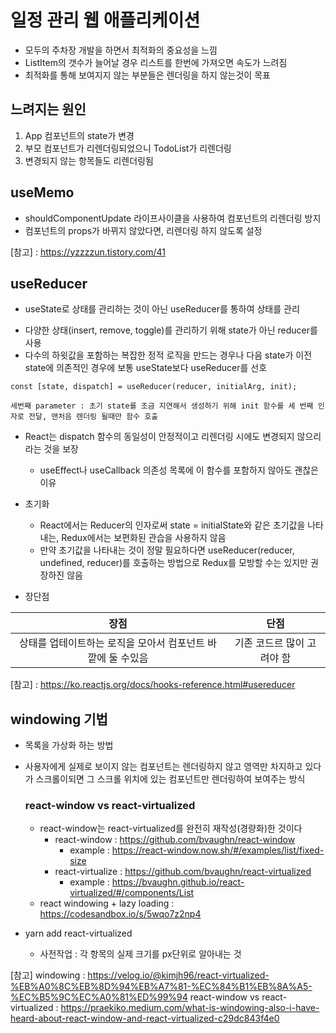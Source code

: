 # 일정 관리 웹 애플리케이션
* 모두의 주차장 개발을 하면서 최적화의 중요성을 느낌
* ListItem의 갯수가 늘어날 경우 리스트를 한번에 가져오면 속도가 느려짐
* 최적화를 통해 보여지지 않는 부분들은 렌더링을 하지 않는것이 목표

## 느려지는 원인
1. App 컴포넌트의 state가 변경
2. 부모 컴포넌트가 리렌더링되었으니 TodoList가 리렌더링
3. 변경되지 않는 항목들도 리렌더링됨

## useMemo
* shouldComponentUpdate 라이프사이클을 사용하여 컴포넌트의 리렌더링 방지
* 컴포넌트의 props가 바뀌지 않았다면, 리렌더링 하지 않도록 설정

[참고] : https://yzzzzun.tistory.com/41

## useReducer
* useState로 상태를 관리하는 것이 아닌 useReducer를 통하여 상태를 관리
 - 다양한 상태(insert, remove, toggle)를 관리하기 위해 state가 아닌 reducer를 사용
 - 다수의 하윗값을 포함하는 복잡한 정적 로직을 만드는 경우나 다음 state가 이전 state에 의존적인 경우에 보통 useState보다 useReducer를 선호
```
const [state, dispatch] = useReducer(reducer, initialArg, init);

세번째 parameter : 초기 state를 조금 지연해서 생성하기 위해 init 함수를 세 번째 인자로 전달, 맨처음 렌더링 될때만 함수 호출
```
* React는 dispatch 함수의 동일성이 안정적이고 리렌더링 시에도 변경되지 않으리라는 것을 보장
    - useEffect나 useCallback 의존성 목록에 이 함수를 포함하지 않아도 괜찮은 이유

* 초기화
    - React에서는 Reducer의 인자로써 state = initialState와 같은 초기값을 나타내는, Redux에서는 보편화된 관습을 사용하지 않음
    - 만약 초기값을 나타내는 것이 정말 필요하다면 useReducer(reducer, undefined, reducer)를 호출하는 방법으로 Redux를 모방할 수는 있지만 권장하진 않음

* 장단점

|장점|단점|
|:---:|:---:|
|상태를 업테이트하는 로직을 모아서 컴포넌트 바깥에 둘 수있음|기존 코드르 많이 고려야 함|

[참고] : https://ko.reactjs.org/docs/hooks-reference.html#usereducer

## windowing 기법
* 목록을 가상화 하는 방법
* 사용자에게 실제로 보이지 않는 컴포넌트는 렌더링하지 않고 영역만 차지하고 있다가 스크롤이되면 그 스크롤 위치에 있는 컴포넌트만 렌더링하여 보여주는 방식

    ### react-window vs react-virtualized
    * react-window는 react-virtualized를 완전히 재작성(경량화)한 것이다
        - react-window : https://github.com/bvaughn/react-window
            + example : https://react-window.now.sh/#/examples/list/fixed-size
        - react-virtualize : https://github.com/bvaughn/react-virtualized
            + example : https://bvaughn.github.io/react-virtualized/#/components/List
    * react windowing + lazy loading : https://codesandbox.io/s/5wqo7z2np4

* yarn add react-virtualized
    - 사전작업 : 각 항목의 실제 크기를 px단위로 알아내는 것

[참고]
windowing : https://velog.io/@kimjh96/react-virtualized-%EB%A0%8C%EB%8D%94%EB%A7%81-%EC%84%B1%EB%8A%A5-%EC%B5%9C%EC%A0%81%ED%99%94
react-window vs react-virtualized : https://praekiko.medium.com/what-is-windowing-also-i-have-heard-about-react-window-and-react-virtualized-c29dc843f4e0